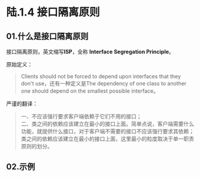# 陆.1.4 接口隔离原则

## 01.什么是接口隔离原则

接口隔离原则，英文缩写**ISP**，全称 **Interface Segregation Principle**。

原始定义：

> Clients should not be forced to depend upon interfaces that they don't use，还有一种定义是The dependency of one class to another one should depend on the smallest possible interface。

严谨的翻译：

> 一、不应该强行要求客户端依赖于它们不用的接口；  
> 二、类之间的依赖应该建立在最小的接口上面。简单点说，客户端需要什么功能，就提供什么接口，对于客户端不需要的接口不应该强行要求其依赖；类之间的依赖应该建立在最小的接口上面，这里最小的粒度取决于单一职责原则的划分。

## 02.示例

